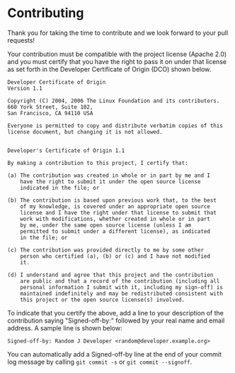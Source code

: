 # Contributing

Thank you for taking the time to contribute and we look forward to
your pull requests!

Your contribution must be compatible with the project license (Apache
2.0) and you must certify that you have the right to pass it on under
that license as set forth in the Developer Certificate of Origin (DCO)
shown below.

```text
Developer Certificate of Origin
Version 1.1

Copyright (C) 2004, 2006 The Linux Foundation and its contributors.
660 York Street, Suite 102,
San Francisco, CA 94110 USA

Everyone is permitted to copy and distribute verbatim copies of this
license document, but changing it is not allowed.


Developer's Certificate of Origin 1.1

By making a contribution to this project, I certify that:

(a) The contribution was created in whole or in part by me and I
    have the right to submit it under the open source license
    indicated in the file; or

(b) The contribution is based upon previous work that, to the best
    of my knowledge, is covered under an appropriate open source
    license and I have the right under that license to submit that
    work with modifications, whether created in whole or in part
    by me, under the same open source license (unless I am
    permitted to submit under a different license), as indicated
    in the file; or

(c) The contribution was provided directly to me by some other
    person who certified (a), (b) or (c) and I have not modified
    it.

(d) I understand and agree that this project and the contribution
    are public and that a record of the contribution (including all
    personal information I submit with it, including my sign-off) is
    maintained indefinitely and may be redistributed consistent with
    this project or the open source license(s) involved.
```

To indicate that you certify the above, add a line to your description
of the contribution saying "Signed-off-by:" followed by your real name
and email address.  A sample line is shown below:

```
Signed-off-by: Random J Developer <random@developer.example.org>
```

You can automatically add a Signed-off-by line at the end of your
commit log message by calling `git commit -s` or `git commit
--signoff`.
